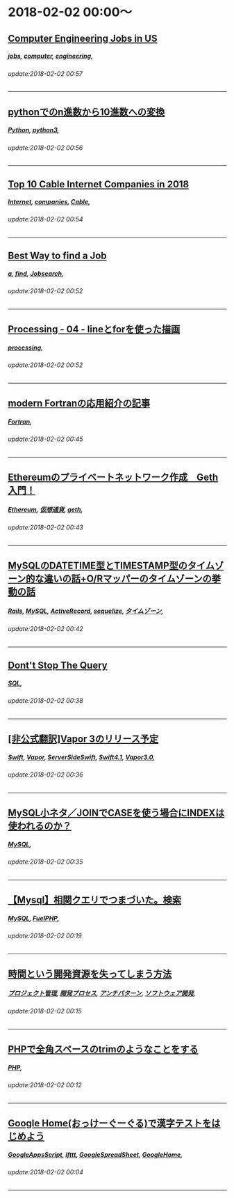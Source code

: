# 2018-02-02 00:00～
## [Computer Engineering Jobs in US](https://qiita.com/kasiratnam/items/5c8a74521c1b1caee2af)
##### [jobs](https://qiita.com/tags/jobs), [computer](https://qiita.com/tags/computer), [engineering](https://qiita.com/tags/engineering), 
###### update:2018-02-02 00:57
---
## [pythonでのn進数から10進数への変換](https://qiita.com/RUSH234dev/items/d246e06ea02d0e96ab56)
##### [Python](https://qiita.com/tags/Python), [python3](https://qiita.com/tags/python3), 
###### update:2018-02-02 00:56
---
## [Top 10 Cable Internet Companies in 2018](https://qiita.com/kasiratnam/items/490c0d228887c838a079)
##### [Internet](https://qiita.com/tags/Internet), [companies](https://qiita.com/tags/companies), [Cable](https://qiita.com/tags/Cable), 
###### update:2018-02-02 00:54
---
## [Best Way to find a Job](https://qiita.com/kasiratnam/items/fe2ef66a71e4ed7fd175)
##### [a](https://qiita.com/tags/a), [find](https://qiita.com/tags/find), [Jobsearch](https://qiita.com/tags/Jobsearch), 
###### update:2018-02-02 00:52
---
## [Processing - 04 - lineとforを使った描画](https://qiita.com/diveormosh/items/7c453c45142c8cd9ad96)
##### [processing](https://qiita.com/tags/processing), 
###### update:2018-02-02 00:52
---
## [modern Fortranの応用紹介の記事](https://qiita.com/septcolor/items/6a8ba3a13a1e37f5f4e3)
##### [Fortran](https://qiita.com/tags/Fortran), 
###### update:2018-02-02 00:45
---
## [Ethereumのプライベートネットワーク作成　Geth入門！](https://qiita.com/sivertigo/items/841a020a8b57c77f0906)
##### [Ethereum](https://qiita.com/tags/Ethereum), [仮想通貨](https://qiita.com/tags/仮想通貨), [geth](https://qiita.com/tags/geth), 
###### update:2018-02-02 00:43
---
## [MySQLのDATETIME型とTIMESTAMP型のタイムゾーン的な違いの話+O/Rマッパーのタイムゾーンの挙動の話](https://qiita.com/ryokkkke/items/a007d5edd4d8e7484c56)
##### [Rails](https://qiita.com/tags/Rails), [MySQL](https://qiita.com/tags/MySQL), [ActiveRecord](https://qiita.com/tags/ActiveRecord), [sequelize](https://qiita.com/tags/sequelize), [タイムゾーン](https://qiita.com/tags/タイムゾーン), 
###### update:2018-02-02 00:42
---
## [Dont't Stop The Query](https://qiita.com/ebyhr/items/d57b5829d13aecf86117)
##### [SQL](https://qiita.com/tags/SQL), 
###### update:2018-02-02 00:38
---
## [[非公式翻訳]Vapor 3のリリース予定](https://qiita.com/spinylobster/items/722970f0c48d124080b5)
##### [Swift](https://qiita.com/tags/Swift), [Vapor](https://qiita.com/tags/Vapor), [ServerSideSwift](https://qiita.com/tags/ServerSideSwift), [Swift4.1](https://qiita.com/tags/Swift4.1), [Vapor3.0](https://qiita.com/tags/Vapor3.0), 
###### update:2018-02-02 00:36
---
## [MySQL小ネタ／JOINでCASEを使う場合にINDEXは使われるのか？](https://qiita.com/hmatsu47/items/97f10cd07c5db47c0988)
##### [MySQL](https://qiita.com/tags/MySQL), 
###### update:2018-02-02 00:35
---
## [【Mysql】相関クエリでつまづいた。検索](https://qiita.com/Cesaroshun/items/8a4ac1ea85ca7b86ec8d)
##### [MySQL](https://qiita.com/tags/MySQL), [FuelPHP](https://qiita.com/tags/FuelPHP), 
###### update:2018-02-02 00:19
---
## [時間という開発資源を失ってしまう方法](https://qiita.com/nonbiri15/items/d73ab06ed57898053861)
##### [プロジェクト管理](https://qiita.com/tags/プロジェクト管理), [開発プロセス](https://qiita.com/tags/開発プロセス), [アンチパターン](https://qiita.com/tags/アンチパターン), [ソフトウェア開発](https://qiita.com/tags/ソフトウェア開発), 
###### update:2018-02-02 00:15
---
## [PHPで全角スペースのtrimのようなことをする](https://qiita.com/horikeso/items/d82deed66a11bef39480)
##### [PHP](https://qiita.com/tags/PHP), 
###### update:2018-02-02 00:12
---
## [Google Home(おっけーぐーぐる)で漢字テストをはじめよう](https://qiita.com/super-flyers/items/cb0b9fbf773a45c187f4)
##### [GoogleAppsScript](https://qiita.com/tags/GoogleAppsScript), [ifttt](https://qiita.com/tags/ifttt), [GoogleSpreadSheet](https://qiita.com/tags/GoogleSpreadSheet), [GoogleHome](https://qiita.com/tags/GoogleHome), 
###### update:2018-02-02 00:04
---





